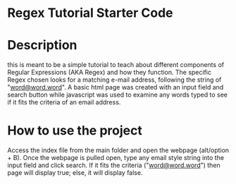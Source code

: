 # Regex Tutorial Starter Code

# Description

this is meant to be a simple tutorial to teach about different components of Regular Expressions (AKA Regex) and how they function. The specific Regex chosen looks for a matching e-mail address, following the string of "word@word.word". A basic html page was created with an input field and search button while javascript was used to examine any words typed to see if it fits the criteria of an email address.

# How to use the project

Access the index file from the main folder and open the webpage (alt/option + B). Once the webpage is pulled open, type any email style string into the input field and click search. If it fits the criteria ("word@word.word") then page will display true; else, it will display false.
